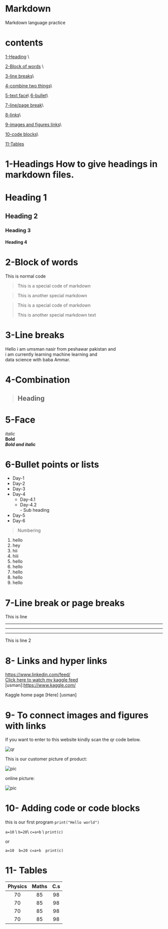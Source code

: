 # Markdown
Markdown language practice

# contents  

[1-Heading](#1-headings) \ 

[2-Block of words](#2-block-of-words) \ 

[3-line breaks](#3-line-breaks)\ 

[4-combine two things](#4-combination)\ 

[5-text face](#5-face)\ 
[6-bullet](#6-bullet-points-or-lists)\ 

[7-line/page break](#7-line-break-or-page-breaks)\ 

[8-links](#8--links-and-hyper-links)\ 

[9-images and figures links](#9--to-connect-images-and-figures-with-links)\ 

[10-code blocks](10--adding-code-or-code-blocks)\ 

[11-Tables](#11--tables)

# 1-Headings  How to give headings in markdown files.  
# Heading 1 
## Heading 2 
### Heading 3 
#### Heading 4  
# 2-Block of words  
This is normal code  
> This is a special code of markdown 

> This is another special markdown   

> This is a special code of markdown 
> 
>This is another special markdown text  
# 3-Line breaks
Hello i am umsman nasir from peshawar pakistan and \
i am currently learning machine  learning and \
data  science with baba Ammar.  
# 4-Combination 
> ## Heading    
# 5-Face
*italic*  
**Bold**  
***Bold and italic***   
# 6-Bullet points or lists 
- Day-1 
- Day-2 
- Day-3 
- Day-4     
   - Day-4.1     
   - Day-4.2         
          - Sub heading 
- Day-5 
- Day-6  
> Numbering  
 1. hello 
 2. hey 
 3. hii
 3. hiii 
 1. hello
 1. hello 
 1. hello 
 1. hello 
 1. hello  
# 7-Line break or page breaks  

This is line 

___ 

***

--- 

This is line 2   

# 8- Links and hyper links  
<https://www.linkedin.com/feed/>  
[Click here to watch my kaggle feed](https://www.kaggle.com/)  
[usman]:https://www.kaggle.com/ 

Kaggle home page [Here] [usman]

# 9- To connect images and figures with links  
If you want to enter to this website kindly scan the qr code below. 

![qr](qr.png)   

[comment]: # (This is also a comment. it will not be shown in the output:)  

This is our customer picture of product:

![pic](pic.jpg)  

online picture:  

![pic](https://www.google.com/search?q=usman+nasir&sxsrf=ALiCzsYXWNiEC_Xq5ZZsQltPTEKiKAFecw:1654840867495&source=lnms&tbm=isch&sa=X&ved=2ahUKEwjXjcTQmqL4AhWk_7sIHT6MA7sQ_AUoAnoECAIQBA&biw=1366&bih=578&dpr=1#imgrc=jdECDL9wI7QSGM)  

# 10- Adding code or code blocks

this is our first program `print("Hello world")`  

[comment]:# (line of code)  

`a=10` \ 
`b=20`\ 
`c=a+b` \ 
`print(c)`  

or  

[comment]:# (block of code)  
``` 
a=10  b=20 c=a+b  print(c)
```  
# 11- Tables
|Physics | Maths | C.s | 
|:--------:|:-------:|:----------:|
| 70| 85| 98| 
|70| 85| 98| 
| 70| 85| 98| 
| 70| 85| 98|


[commment]:# (:----- is use for left allignment of text in table)


[comment]: # (----- : is use for right allignment of text in table) 


[comment]: # (:----- : is use for middle allignment of text in table)


